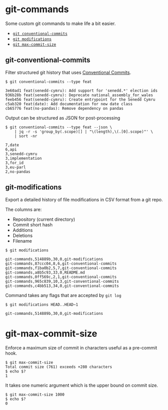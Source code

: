 # git-commands

Some custom git commands to make life a bit easier.

- [`git conventional-commits`](#git-conventional-commits)
- [`git modifications`](#git-modifications)
- [`git max-commit-size`](#git-max-commit-size)

## git-conventional-commits

Filter structured git history that uses [Conventional Commits](https://www.conventionalcommits.org/en/v1.0.0/).

```
$ git conventional-commits --type feat

3e60ad1 feat(senedd-cymru): Add support for 'senedd.*' election ids
936b28b feat(senedd-cymru): Deprecate national_assembly_for_wales
feeb456 feat(senedd-cymru): Create entrypoint for the Senedd Cymru
c5ab320 feat(date): Add documentation for new date class
cb65776 feat(no-pandas): Remove dependency on pandas
```

Output can be structured as JSON for post-processing

```
$ git conventional-commits --type feat --json \
    | jq -r -s 'group_by(.scope)[] | "\(length),\(.[0].scope)"' \
    | sort -nr

7,date
6,api
3,senedd-cymru
3,implementation
3,for_id
3,eu-parl
2,no-pandas
```

## git-modifications

Export a detailed history of file modifications in CSV format from a git repo.

The columns are:
 - Repository (current directory)
 - Commit short hash
 - Additions
 - Deletions
 - Filename

```
$ git modifications 

git-commands,514889b,30,0,git-modifications
git-commands,87ccc04,8,6,git-conventional-commits
git-commands,f1ba0b2,5,7,git-conventional-commits
git-commands,a8b5c93,33,0,README.md
git-commands,0ff569c,2,1,git-conventional-commits
git-commands,965c839,10,3,git-conventional-commits
git-commands,c4bb513,34,0,git-conventional-commits
```

Command takes any flags that are accepted by `git log`

```
$ git modifications HEAD..HEAD~1

git-commands,514889b,30,0,git-modifications
```

# git-max-commit-size

Enforce a maximum size of commit in characters useful as a pre-commit hook.

```
$ git max-commit-size
Total commit size (761) exceeds +280 characters
$ echo $?
1
```

It takes one numeric argument which is the upper bound on commit size.

```
$ git max-commit-size 1000
$ echo $?
0
```
